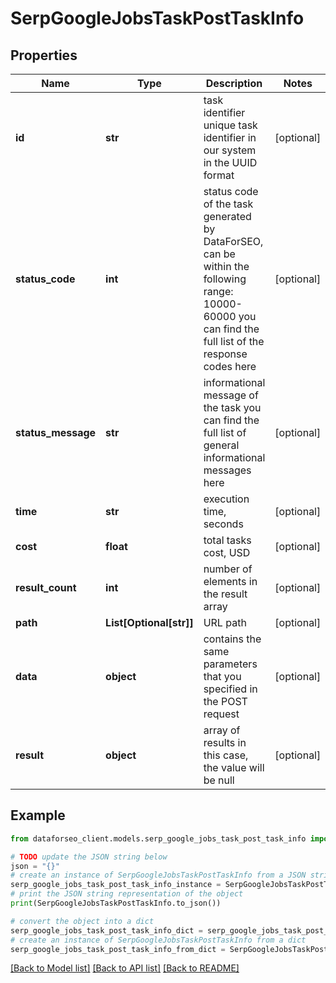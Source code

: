 # SerpGoogleJobsTaskPostTaskInfo


## Properties

Name | Type | Description | Notes
------------ | ------------- | ------------- | -------------
**id** | **str** | task identifier unique task identifier in our system in the UUID format | [optional] 
**status_code** | **int** | status code of the task generated by DataForSEO, can be within the following range: 10000-60000 you can find the full list of the response codes here | [optional] 
**status_message** | **str** | informational message of the task you can find the full list of general informational messages here | [optional] 
**time** | **str** | execution time, seconds | [optional] 
**cost** | **float** | total tasks cost, USD | [optional] 
**result_count** | **int** | number of elements in the result array | [optional] 
**path** | **List[Optional[str]]** | URL path | [optional] 
**data** | **object** | contains the same parameters that you specified in the POST request | [optional] 
**result** | **object** | array of results in this case, the value will be null | [optional] 

## Example

```python
from dataforseo_client.models.serp_google_jobs_task_post_task_info import SerpGoogleJobsTaskPostTaskInfo

# TODO update the JSON string below
json = "{}"
# create an instance of SerpGoogleJobsTaskPostTaskInfo from a JSON string
serp_google_jobs_task_post_task_info_instance = SerpGoogleJobsTaskPostTaskInfo.from_json(json)
# print the JSON string representation of the object
print(SerpGoogleJobsTaskPostTaskInfo.to_json())

# convert the object into a dict
serp_google_jobs_task_post_task_info_dict = serp_google_jobs_task_post_task_info_instance.to_dict()
# create an instance of SerpGoogleJobsTaskPostTaskInfo from a dict
serp_google_jobs_task_post_task_info_from_dict = SerpGoogleJobsTaskPostTaskInfo.from_dict(serp_google_jobs_task_post_task_info_dict)
```
[[Back to Model list]](../README.md#documentation-for-models) [[Back to API list]](../README.md#documentation-for-api-endpoints) [[Back to README]](../README.md)


